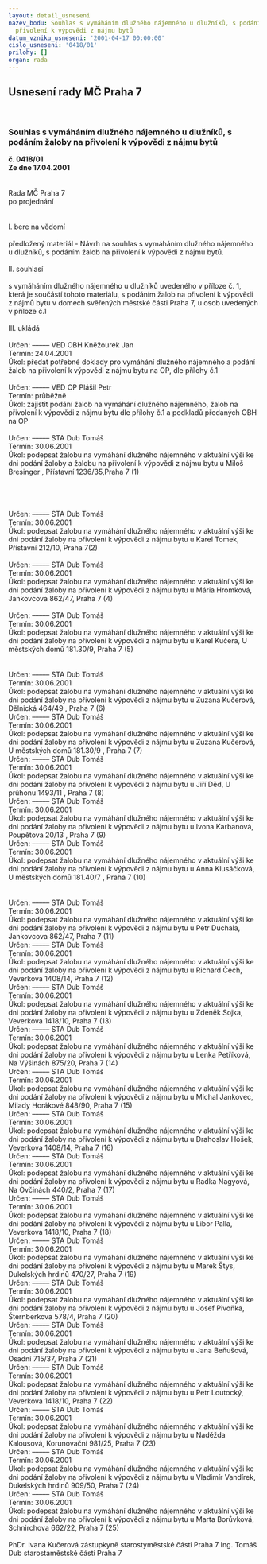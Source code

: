 ```yaml
---
layout: detail_usneseni
nazev_bodu: Souhlas s vymáháním dlužného nájemného u dlužníků, s podáním žaloby na
  přivolení k výpovědi z nájmu bytů
datum_vzniku_usneseni: '2001-04-17 00:00:00'
cislo_usneseni: '0418/01'
prilohy: []
organ: rada
---
```

<div id="ucUsn_pList" class="usn">
	<span><h2>Usnesení rady MČ Praha 7 </h2>
<br></span><div class="standBody">
<span><h3>Souhlas s vymáháním dlužného nájemného u dlužníků, s podáním žaloby na přivolení k výpovědi z nájmu bytů</h3></span><div class="center">
		<strong>č. 0418/01</strong><br>
	</div>
<div class="center">
		<strong>Ze dne 17.04.2001</strong><br><br>
	</div>
<br>Rada MČ Praha 7<br>po projednání<br><br><br>I.	bere na vědomí<br><br> předložený materiál - Návrh na souhlas s vymáháním dlužného nájemného u dlužníků, s podáním žalob na přivolení k výpovědi z nájmu bytů.<br><br>II.	souhlasí <br><br>s vymáháním dlužného nájemného u dlužníků uvedeného v příloze č. 1, která je  součástí tohoto materiálu, s podáním žalob na přivolení k výpovědi z nájmů bytu  v domech svěřených městské části Praha 7, u osob uvedených v příloze č.1<br><br>III.	ukládá <br><br> Určen:	–––––	VED OBH Kněžourek Jan<br>Termín: 24.04.2001<br>Úkol:	předat potřebné doklady pro vymáhání dlužného nájemného a podání žalob na přivolení k výpovědi z nájmu bytu  na OP, dle přílohy č.1<br> <br> Určen:	–––––	VED OP Plášil Petr<br>Termín: průběžně<br>Úkol:	zajistit podání žalob na vymáhání dlužného nájemného, žalob na přivolení k výpovědi z nájmu bytu  dle přílohy  č.1 a podkladů předaných OBH na OP<br> <br> Určen:	–––––	STA Dub Tomáš<br>Termín: 30.06.2001<br>Úkol:	podepsat žalobu na vymáhání dlužného nájemného v aktuální výši ke dni podání žaloby a žalobu na přivolení k výpovědi z nájmu bytu u Miloš Bresinger , Přístavní 1236/35,Praha 7 (1)<br> <br><br><br><br> Určen:	–––––	STA Dub Tomáš<br>Termín: 30.06.2001<br>Úkol:	podepsat žalobu na vymáhání dlužného nájemného  v aktuální výši ke dni podání žaloby na přivolení k výpovědi z nájmu bytu u Karel Tomek, Přístavní 212/10, Praha 7(2) <br> <br> Určen:	–––––	STA Dub Tomáš<br>Termín: 30.06.2001<br>Úkol:	podepsat žalobu na vymáhání dlužného nájemného  v aktuální výši ke dni podání žaloby na přivolení k výpovědi z nájmu bytu u Mária Hromková, Jankovcova 862/47, Praha 7 (4) <br> <br> Určen:	–––––	STA Dub Tomáš<br>Termín: 30.06.2001<br>Úkol:	podepsat žalobu na vymáhání dlužného nájemného  v aktuální výši ke dni podání žaloby na přivolení k výpovědi z nájmu bytu u Karel Kučera, U městských domů 181.30/9, Praha 7 (5) <br> <br><br> Určen:	–––––	STA Dub Tomáš<br>Termín: 30.06.2001<br>Úkol:	podepsat žalobu na vymáhání dlužného nájemného v aktuální výši ke dni podání žaloby na přivolení k výpovědi z nájmu bytu u Zuzana Kučerová, Dělnická 464/49 , Praha 7 (6) <br>  Určen:	–––––	STA Dub Tomáš<br>Termín: 30.06.2001<br>Úkol:	podepsat žalobu na vymáhání dlužného nájemného  v aktuální výši ke dni podání žaloby na přivolení k výpovědi z nájmu bytu u Zuzana Kučerová, U městských domů 181.30/9 , Praha 7 (7) <br>  Určen:	–––––	STA Dub Tomáš<br>Termín: 30.06.2001<br>Úkol:	podepsat žalobu na vymáhání dlužného nájemného  v aktuální výši ke dni podání žaloby na přivolení k výpovědi z nájmu bytu u Jiří Děd,  U průhonu 1493/11 , Praha 7 (8) <br>  Určen:	–––––	STA Dub Tomáš<br>Termín: 30.06.2001<br>Úkol:	podepsat žalobu na vymáhání dlužného nájemného  v aktuální výši ke dni podání žaloby na přivolení k výpovědi z nájmu bytu u Ivona Karbanová,  Poupětova 20/13  , Praha 7 (9) <br>  Určen:	–––––	STA Dub Tomáš<br>Termín: 30.06.2001<br>Úkol:	podepsat žalobu na vymáhání dlužného nájemného  v aktuální výši ke dni podání žaloby na přivolení k výpovědi z nájmu bytu u Anna Klusáčková,  U městských domů 181.40/7  , Praha 7 (10) <br> <br><br> Určen:	–––––	STA Dub Tomáš<br>Termín: 30.06.2001<br>Úkol:	podepsat žalobu na vymáhání dlužného nájemného v aktuální výši ke dni podání žaloby na přivolení k výpovědi z nájmu bytu u Petr Duchala,  Jankovcova 862/47, Praha 7 (11) <br>  Určen:	–––––	STA Dub Tomáš<br>Termín: 30.06.2001<br>Úkol:	podepsat žalobu na vymáhání dlužného nájemného v aktuální výši ke dni podání žaloby na přivolení k výpovědi z nájmu bytu u Richard Čech, Veverkova 1408/14, Praha 7 (12) <br>  Určen:	–––––	STA Dub Tomáš<br>Termín: 30.06.2001<br>Úkol:	podepsat žalobu na vymáhání dlužného nájemného v aktuální výši ke dni podání žaloby na přivolení k výpovědi z nájmu bytu u Zdeněk Sojka, Veverkova 1418/10, Praha 7 (13) <br>  Určen:	–––––	STA Dub Tomáš<br>Termín: 30.06.2001<br>Úkol:	podepsat žalobu na vymáhání dlužného nájemného v aktuální výši ke dni podání žaloby na přivolení k výpovědi z nájmu bytu u Lenka Petříková, Na Výšinách 875/20, Praha 7 (14) <br>   Určen:	–––––	STA Dub Tomáš<br>Termín: 30.06.2001<br>Úkol:	podepsat žalobu na vymáhání dlužného nájemného v aktuální výši ke dni podání žaloby na přivolení k výpovědi z nájmu bytu u Michal Jankovec, Milady Horákové 848/90, Praha 7 (15) <br>  Určen:	–––––	STA Dub Tomáš<br>Termín: 30.06.2001<br>Úkol:	podepsat žalobu na vymáhání dlužného nájemného v aktuální výši ke dni podání žaloby na přivolení k výpovědi z nájmu bytu u Drahoslav Hošek, Veverkova 1408/14, Praha 7 (16) <br>  Určen:	–––––	STA Dub Tomáš<br>Termín: 30.06.2001<br>Úkol:	podepsat žalobu na vymáhání dlužného nájemného v aktuální výši ke dni podání žaloby na přivolení k výpovědi z nájmu bytu u Radka Nagyová, Na Ovčinách 440/2, Praha 7 (17) <br>  Určen:	–––––	STA Dub Tomáš<br>Termín: 30.06.2001<br>Úkol:	podepsat žalobu na vymáhání dlužného nájemného v aktuální výši ke dni podání žaloby na přivolení k výpovědi z nájmu bytu u Libor Palla, Veverkova 1418/10, Praha 7 (18) <br>  Určen:	–––––	STA Dub Tomáš<br>Termín: 30.06.2001<br>Úkol:	podepsat žalobu na vymáhání dlužného nájemného v aktuální výši ke dni podání žaloby na přivolení k výpovědi z nájmu bytu u Marek Štys, Dukelských hrdinů 470/27, Praha 7 (19) <br>  Určen:	–––––	STA Dub Tomáš<br>Termín: 30.06.2001<br>Úkol:	podepsat žalobu na vymáhání dlužného nájemného v aktuální výši ke dni podání žaloby na přivolení k výpovědi z nájmu bytu u Josef Pivoňka, Šternberkova 578/4,  Praha 7 (20) <br>  Určen:	–––––	STA Dub Tomáš<br>Termín: 30.06.2001<br>Úkol:	podepsat žalobu na vymáhání dlužného nájemného v aktuální výši ke dni podání žaloby na přivolení k výpovědi z nájmu bytu u Jana Beňušová, Osadní 715/37,  Praha 7 (21) <br>  Určen:	–––––	STA Dub Tomáš<br>Termín: 30.06.2001<br>Úkol:	podepsat žalobu na vymáhání dlužného nájemného v aktuální výši ke dni podání žaloby na přivolení k výpovědi z nájmu bytu u Petr Loutocký, Veverkova 1418/10,  Praha 7 (22) <br>  Určen:	–––––	STA Dub Tomáš<br>Termín: 30.06.2001<br>Úkol:	podepsat žalobu na vymáhání dlužného nájemného v aktuální výši ke dni podání žaloby na přivolení k výpovědi z nájmu bytu u Naděžda Kalousová, Korunovační 981/25, Praha 7 (23) <br>   Určen:	–––––	STA Dub Tomáš<br>Termín: 30.06.2001<br>Úkol:	podepsat žalobu na vymáhání dlužného nájemného v aktuální výši ke dni podání žaloby na přivolení k výpovědi z nájmu bytu u Vladimír Vandírek, Dukelských hrdinů 909/50, Praha 7 (24) <br>  Určen:	–––––	STA Dub Tomáš<br>Termín: 30.06.2001<br>Úkol:	podepsat žalobu na vymáhání dlužného nájemného v aktuální výši ke dni podání žaloby na přivolení k výpovědi z nájmu bytu u Marta Borůvková, Schnirchova 662/22, Praha 7 (25) <br>    	<br>PhDr. Ivana Kučerová zástupkyně starostyměstské části Praha 7	Ing. Tomáš Dub starostaměstské části Praha 7<br>	<br><br>
</div>
</div>